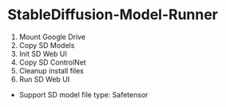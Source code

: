 # StableDiffusion-Model-Runner

1. Mount Google Drive
2. Copy SD Models
3. Init SD Web UI
4. Copy SD ControlNet
5. Cleanup install files
6. Run SD Web UI

- Support SD model file type: Safetensor
